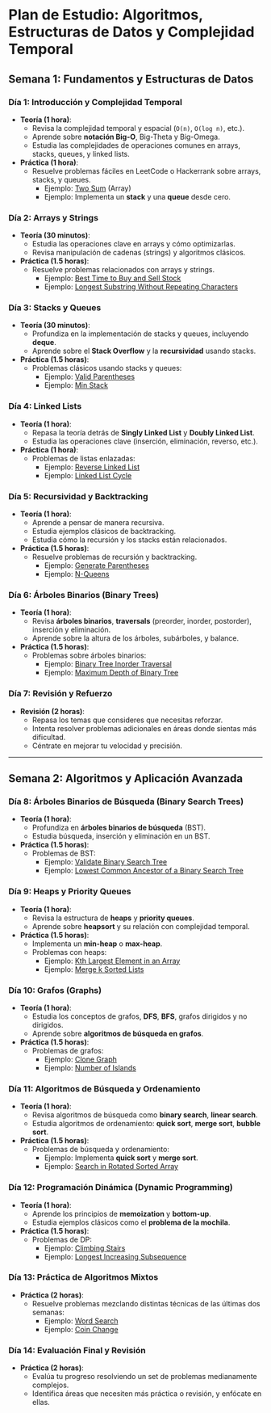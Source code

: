 # Plan de Estudio: Algoritmos, Estructuras de Datos y Complejidad Temporal

## Semana 1: Fundamentos y Estructuras de Datos

### Día 1: Introducción y Complejidad Temporal
- **Teoría (1 hora)**:
  - Revisa la complejidad temporal y espacial (`O(n)`, `O(log n)`, etc.).
  - Aprende sobre **notación Big-O**, Big-Theta y Big-Omega.
  - Estudia las complejidades de operaciones comunes en arrays, stacks, queues, y linked lists.
- **Práctica (1 hora)**:
  - Resuelve problemas fáciles en LeetCode o Hackerrank sobre arrays, stacks, y queues.
    - Ejemplo: [Two Sum](https://leetcode.com/problems/two-sum/) (Array)
    - Ejemplo: Implementa un **stack** y una **queue** desde cero.

### Día 2: Arrays y Strings
- **Teoría (30 minutos)**:
  - Estudia las operaciones clave en arrays y cómo optimizarlas.
  - Revisa manipulación de cadenas (strings) y algoritmos clásicos.
- **Práctica (1.5 horas)**:
  - Resuelve problemas relacionados con arrays y strings.
    - Ejemplo: [Best Time to Buy and Sell Stock](https://leetcode.com/problems/best-time-to-buy-and-sell-stock/)
    - Ejemplo: [Longest Substring Without Repeating Characters](https://leetcode.com/problems/longest-substring-without-repeating-characters/)

### Día 3: Stacks y Queues
- **Teoría (30 minutos)**:
  - Profundiza en la implementación de stacks y queues, incluyendo **deque**.
  - Aprende sobre el **Stack Overflow** y la **recursividad** usando stacks.
- **Práctica (1.5 horas)**:
  - Problemas clásicos usando stacks y queues:
    - Ejemplo: [Valid Parentheses](https://leetcode.com/problems/valid-parentheses/)
    - Ejemplo: [Min Stack](https://leetcode.com/problems/min-stack/)

### Día 4: Linked Lists
- **Teoría (1 hora)**:
  - Repasa la teoría detrás de **Singly Linked List** y **Doubly Linked List**.
  - Estudia las operaciones clave (inserción, eliminación, reverso, etc.).
- **Práctica (1 hora)**:
  - Problemas de listas enlazadas:
    - Ejemplo: [Reverse Linked List](https://leetcode.com/problems/reverse-linked-list/)
    - Ejemplo: [Linked List Cycle](https://leetcode.com/problems/linked-list-cycle/)

### Día 5: Recursividad y Backtracking
- **Teoría (1 hora)**:
  - Aprende a pensar de manera recursiva.
  - Estudia ejemplos clásicos de backtracking.
  - Estudia cómo la recursión y los stacks están relacionados.
- **Práctica (1.5 horas)**:
  - Resuelve problemas de recursión y backtracking.
    - Ejemplo: [Generate Parentheses](https://leetcode.com/problems/generate-parentheses/)
    - Ejemplo: [N-Queens](https://leetcode.com/problems/n-queens/)

### Día 6: Árboles Binarios (Binary Trees)
- **Teoría (1 hora)**:
  - Revisa **árboles binarios**, **traversals** (preorder, inorder, postorder), inserción y eliminación.
  - Aprende sobre la altura de los árboles, subárboles, y balance.
- **Práctica (1.5 horas)**:
  - Problemas sobre árboles binarios:
    - Ejemplo: [Binary Tree Inorder Traversal](https://leetcode.com/problems/binary-tree-inorder-traversal/)
    - Ejemplo: [Maximum Depth of Binary Tree](https://leetcode.com/problems/maximum-depth-of-binary-tree/)

### Día 7: Revisión y Refuerzo
- **Revisión (2 horas)**:
  - Repasa los temas que consideres que necesitas reforzar.
  - Intenta resolver problemas adicionales en áreas donde sientas más dificultad.
  - Céntrate en mejorar tu velocidad y precisión.

---

## Semana 2: Algoritmos y Aplicación Avanzada

### Día 8: Árboles Binarios de Búsqueda (Binary Search Trees)
- **Teoría (1 hora)**:
  - Profundiza en **árboles binarios de búsqueda** (BST).
  - Estudia búsqueda, inserción y eliminación en un BST.
- **Práctica (1.5 horas)**:
  - Problemas de BST:
    - Ejemplo: [Validate Binary Search Tree](https://leetcode.com/problems/validate-binary-search-tree/)
    - Ejemplo: [Lowest Common Ancestor of a Binary Search Tree](https://leetcode.com/problems/lowest-common-ancestor-of-a-binary-search-tree/)

### Día 9: Heaps y Priority Queues
- **Teoría (1 hora)**:
  - Revisa la estructura de **heaps** y **priority queues**.
  - Aprende sobre **heapsort** y su relación con complejidad temporal.
- **Práctica (1.5 horas)**:
  - Implementa un **min-heap** o **max-heap**.
  - Problemas con heaps:
    - Ejemplo: [Kth Largest Element in an Array](https://leetcode.com/problems/kth-largest-element-in-an-array/)
    - Ejemplo: [Merge k Sorted Lists](https://leetcode.com/problems/merge-k-sorted-lists/)

### Día 10: Grafos (Graphs)
- **Teoría (1 hora)**:
  - Estudia los conceptos de grafos, **DFS**, **BFS**, grafos dirigidos y no dirigidos.
  - Aprende sobre **algoritmos de búsqueda en grafos**.
- **Práctica (1.5 horas)**:
  - Problemas de grafos:
    - Ejemplo: [Clone Graph](https://leetcode.com/problems/clone-graph/)
    - Ejemplo: [Number of Islands](https://leetcode.com/problems/number-of-islands/)

### Día 11: Algoritmos de Búsqueda y Ordenamiento
- **Teoría (1 hora)**:
  - Revisa algoritmos de búsqueda como **binary search**, **linear search**.
  - Estudia algoritmos de ordenamiento: **quick sort**, **merge sort**, **bubble sort**.
- **Práctica (1.5 horas)**:
  - Problemas de búsqueda y ordenamiento:
    - Ejemplo: Implementa **quick sort** y **merge sort**.
    - Ejemplo: [Search in Rotated Sorted Array](https://leetcode.com/problems/search-in-rotated-sorted-array/)

### Día 12: Programación Dinámica (Dynamic Programming)
- **Teoría (1 hora)**:
  - Aprende los principios de **memoization** y **bottom-up**.
  - Estudia ejemplos clásicos como el **problema de la mochila**.
- **Práctica (1.5 horas)**:
  - Problemas de DP:
    - Ejemplo: [Climbing Stairs](https://leetcode.com/problems/climbing-stairs/)
    - Ejemplo: [Longest Increasing Subsequence](https://leetcode.com/problems/longest-increasing-subsequence/)

### Día 13: Práctica de Algoritmos Mixtos
- **Práctica (2 horas)**:
  - Resuelve problemas mezclando distintas técnicas de las últimas dos semanas:
    - Ejemplo: [Word Search](https://leetcode.com/problems/word-search/)
    - Ejemplo: [Coin Change](https://leetcode.com/problems/coin-change/)

### Día 14: Evaluación Final y Revisión
- **Práctica (2 horas)**:
  - Evalúa tu progreso resolviendo un set de problemas medianamente complejos.
  - Identifica áreas que necesiten más práctica o revisión, y enfócate en ellas.
